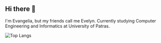 ## Hi there 👋
I'm Evangelia, but my friends call me Evelyn. 
Currently studying Computer Engineering and Informatics at University of Patras.

![Top Langs](https://github-readme-stats.vercel.app/api/top-langs/?username=EvelyneKol&layout=compact&count_private=true&theme=default&token=YOUR_GITHUB_TOKEN)


<!--
**EvelyneKol/EvelyneKol** is a ✨ _special_ ✨ repository because its `README.md` (this file) appears on your GitHub profile.

Here are some ideas to get you started:

- 🔭 I’m currently working on ...
- 🌱 I’m currently learning ...
- 👯 I’m looking to collaborate on ...
- 🤔 I’m looking for help with ...
- 💬 Ask me about ...
- 📫 How to reach me: ...
- 😄 Pronouns: ...
- ⚡ Fun fact: ...
-->
